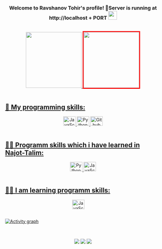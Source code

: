 <!-- ### Hi there 👋 -->

<!--
**ravshanovtohir/ravshanovtohir** is a ✨ _special_ ✨ repository because its `README.md` (this file) appears on your GitHub profile.

Here are some ideas to get you started:

- 🔭 I’m currently working on ...
- 🌱 I’m currently learning ...
- 👯 I’m looking to collaborate on ...
- 🤔 I’m looking for help with ...
- 💬 Ask me about ...
- 📫 How to reach me: ...
- 😄 Pronouns: ...
- ⚡ Fun fact: ...
-->

<h3 align="center">
  Welcome to Ravshanov Tohir's profile!
  🚀Server is running at http://localhost + PORT
  <img src="https://media.giphy.com/media/hvRJCLFzcasrR4ia7z/giphy.gif" width="28">
</h3>
<br>
<div align="center">
  <a href="https://github.com/ravshanovtohir">
  <img height="180px" src="https://github-readme-stats.vercel.app/api?username=ravshanovtohir&show_icons=true&theme=dark&include_all_commits=true&count_private=true"/>
  <img height="180px" style="border:3px solid red;"src="https://github-readme-stats.vercel.app/api/top-langs/?username=ravshanovtohir&layout=compact&langs_count=7&theme=dark"/>
</div>

<br>
  
## 🤹 My programming skills:
<div style="display: inline_block" align="center">
  <img alt="JavaScript" height="30" width="40" src="https://cdn.jsdelivr.net/gh/devicons/devicon/icons/javascript/javascript-original.svg">

  <img alt="Python" height="30" width="40" src="https://cdn.jsdelivr.net/gh/devicons/devicon/icons/python/python-original.svg">

  <img alt="Github" height="30" width="40" src="https://cdn.jsdelivr.net/gh/devicons/devicon/icons/github/github-original.svg">
</div>

<br>

## 👨‍💻 Programm skills which i have learned in Najot-Talim:

<div align="center">
  <img alt="Python" height="30" width="40" src="https://cdn.jsdelivr.net/gh/devicons/devicon/icons/python/python-original.svg">

  <img alt="JavaScript" height="30" width="40" src="https://cdn.jsdelivr.net/gh/devicons/devicon/icons/javascript/javascript-original.svg">
  
</div>

<br>
  
## 👨‍💻 I am learning programm skills:
<div style="display: inline_block" align="center">
  <img alt="JavaScript" height="30" width="40" style="margin-right: 30px;" src="https://cdn.jsdelivr.net/gh/devicons/devicon/icons/javascript/javascript-original.svg">
</div>
  
<br>
  
[![Activity graph](https://activity-graph.herokuapp.com/graph?username=ravshanovtohir&bg_color=000000&color=36bcf7&line=36bcf7&point=ffffff&area=true&hide_border=true)](https://github.com/ravshanovtohir)

<br>
  
<!-- <div align="center">
  <img src="https://raw.githubusercontent.com/ravshanovtohir/ravshanovtohir/output/github-contribution-grid-snake.svg" />
</div> -->

<br>

<div align="center"> 
  <a href="https://www.linkedin.com/in/tohir-ravshanov-73147a221/" target="_blank"><img src="https://img.shields.io/badge/-LinkedIn-%230077B5?style=for-the-badge&logo=linkedin&logoColor=white" target="_blank"></a> 
  <a href = "mailto:ravshanovtohir11@gmail.com"><img src="https://img.shields.io/badge/-Gmail-%23333?style=for-the-badge&logo=gmail&logoColor=white" target="_blank"></a>
  <a href = "https://leetcode.com/ravshanovtohir11/"><img src="https://img.shields.io/badge/-LeetCode-%23000?style=for-the-badge&logo=LeetCode&logoColor=white" target="_blank"></a>
</div>
